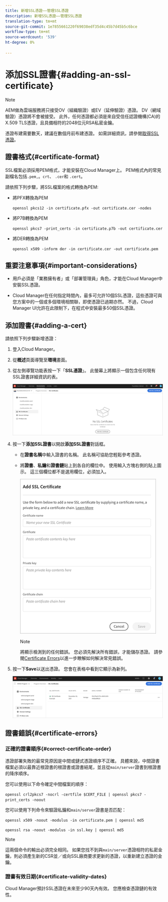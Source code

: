 ```yaml
---
title: 新增SSL憑證——管理SSL憑證
description: 新增SSL憑證——管理SSL憑證
translation-type: tm+mt
source-git-commit: 1e7855661220f69038edf35d4c45b7d45b5c6bce
workflow-type: tm+mt
source-wordcount: '539'
ht-degree: 0%

---
```



# 添加SSL證書{#adding-an-ssl-certificate}

>[!NOTE]
>AEM做為雲端服務將只接受OV（組織驗證）或EV（延伸驗證）憑證。 DV（網域驗證）憑證將不會被接受。 此外，任何憑證都必須是來自受信任認證機構(CA)的X.509 TLS憑證，且具備相符的2048位元RSA私密金鑰。

憑證布建需要數天，建議在數個月前布建憑證。 如需詳細資訊，請參閱[取得SSL憑證](/help/implementing/cloud-manager/managing-ssl-certifications/get-ssl-certificate.md)。

## 證書格式{#certificate-format}

SSL檔案必須採用PEM格式，才能安裝在Cloud Manager上。 PEM格式內的常見副檔名包括`.pem,`。`crt`、 `.cer`和 `.cert`。

請依照下列步驟，將SSL檔案的格式轉換為PEM:

* 將PFX轉換為PEM

   `openssl pkcs12 -in certificate.pfx -out certificate.cer -nodes`

* 將P7B轉換為PEM

   `openssl pkcs7 -print_certs -in certificate.p7b -out certificate.cer`

* 將DER轉換為PEM

   `openssl x509 -inform der -in certificate.cer -out certificate.pem`

## 重要注意事項{#important-considerations}

* 用戶必須是「業務擁有者」或「部署管理員」角色，才能在Cloud Manager中安裝SSL憑證。

* Cloud Manager在任何指定時間內，最多可允許10個SSL憑證，這些憑證可與您方案中的一個或多個環境相關聯，即使憑證已過期亦然。 不過，Cloud Manager UI允許在此限制下，在程式中安裝最多50個SSL憑證。

## 添加證書{#adding-a-cert}

請依照下列步驟新增憑證：

1. 登入Cloud Manager。
1. 從&#x200B;**概述**&#x200B;頁面導覽至&#x200B;**環境**&#x200B;畫面。
1. 從左側導覽功能表按一下「**SSL憑證**」。 此螢幕上將顯示一個包含任何現有SSL證書詳細資訊的表。

   ![](/help/implementing/cloud-manager/assets/ssl/ssl-cert-1.png)

1. 按一下&#x200B;**添加SSL證書**&#x200B;以開啟&#x200B;**添加SSL證書**&#x200B;對話框。

   * 在&#x200B;**證書名稱**&#x200B;中輸入證書的名稱。 此名稱可協助您輕鬆參考憑證。
   * 將&#x200B;**證書**、**私鑰**&#x200B;和&#x200B;**證書鏈**貼上到各自的欄位中。 使用輸入方塊右側的貼上圖示。
這三個欄位都不是選用欄位，必須加入。

      ![](/help/implementing/cloud-manager/assets/ssl/ssl-cert-02.png)


      >[!NOTE]
      >將顯示檢測到的任何錯誤。 您必須先解決所有錯誤，才能儲存憑證。 請參閱[Certificate Errors](#certificate-errors)以進一步瞭解如何解決常見錯誤。

1. 按一下&#x200B;**Save**&#x200B;以送出憑證。 您會在表格中看到它顯示為新列。

   ![](/help/implementing/cloud-manager/assets/ssl/ssl-cert-3.png)

## 證書錯誤{#certificate-errors}

### 正確的證書順序{#correct-certificate-order}

憑證部署失敗的最常見原因是中間或鏈式憑證順序不正確。 具體來說，中間證書檔案必須以最靠近根證書的根證書或證書結尾，並且從`main/server`證書到根證書的降序順序。

您可以使用以下命令確定中間檔案的順序：

`openssl crl2pkcs7 -nocrl -certfile $CERT_FILE | openssl pkcs7 -print_certs -noout`

您可以使用下列命令來驗證私鑰和`main/server`證書是否匹配：

`openssl x509 -noout -modulus -in certificate.pem | openssl md5`

`openssl rsa -noout -modulus -in ssl.key | openssl md5`

>[!NOTE]
>這兩個命令的輸出必須完全相同。 如果您找不到與`main/server`憑證相符的私密金鑰，則必須產生新的CSR並／或向SSL廠商要求更新的憑證，以重新建立憑證的金鑰。

### 證書有效日期{#certificate-validity-dates}

Cloud Manager預計SSL憑證在未來至少90天內有效。 您應檢查憑證鏈的有效性。
